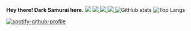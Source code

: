 <b>Hey there! Dark Samurai here.</b>
<img src="https://capsule-render.vercel.app/api?type=waving&color=auto&height=300&section=header&text=SSup%20People!&&fontSize=90&animation=fadeIn" />
<a href="https://www.linkedin.com/in/keshav-vishwakarma-285655259/">
  <img heigh="50" src="https://img.shields.io/badge/linkedin-%230077B5.svg?style=for-the-badge&logo=linkedin&logoColor=white"/>
</a>
<a href="https://medium.com/@darksamurai">
  <img heigh="50" src="https://img.shields.io/badge/Medium-12100E?style=for-the-badge&logo=medium&logoColor=white"/>
</a>
<a href="http://linktr.ee/depressionsensei">
  <img heigh="50" src="https://img.shields.io/badge/linktree-1de9b6?style=for-the-badge&logo=linktree&logoColor=white"/>
</a>
![GitHub stats](https://github-readme-stats.vercel.app/api?username=ninja7-bot&show_icons=true&theme=radical)
![Top Langs](https://github-readme-stats.vercel.app/api/top-langs/?username=ninja7-bot&layout=compact)

[![spotify-github-profile](https://spotify-github-profile.vercel.app/api/view?uid=ujg8ocqdv7o0uby7lku5ydyf7&cover_image=true&theme=default&show_offline=false&background_color=121212&interchange=false&bar_color=53b14f&bar_color_cover=true)](https://spotify-github-profile.vercel.app/api/view?uid=ujg8ocqdv7o0uby7lku5ydyf7&redirect=true)
